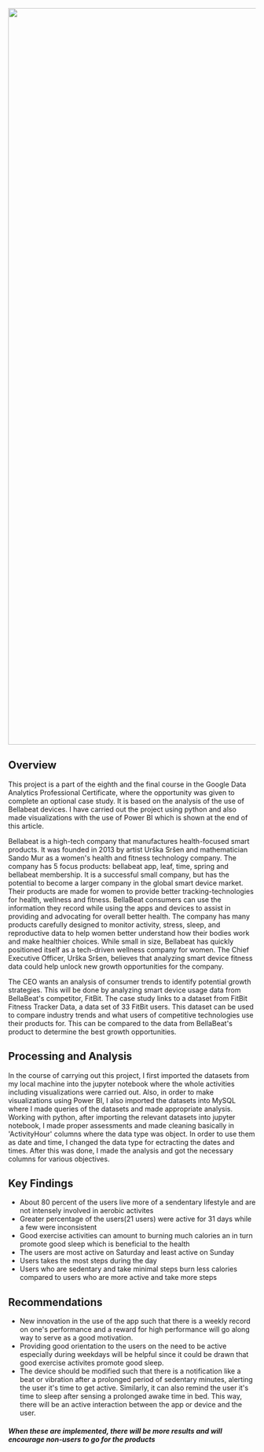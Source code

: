 

<img src="https://user-images.githubusercontent.com/98770304/191946704-f228cf21-fbb2-41e4-9c2c-297185498831.jpg" width="1000" height="1500">

## Overview

  This project is a part of the eighth and the final course in the Google Data Analytics Professional Certificate, where the opportunity was given to complete an optional case study. It is based on the analysis of the use of Bellabeat devices. I have carried out the project using python and also made visualizations with the use of Power BI which is shown at the end of this article.
  
  Bellabeat is a high-tech company that manufactures health-focused smart products. It was founded in 2013 by artist Urška Sršen and mathematician Sando Mur as a women's health and fitness technology company. The company has 5 focus products: bellabeat app, leaf, time, spring and bellabeat membership. It is a successful small company, but has the potential to become a larger company in the global smart device market. Their products are made for women to provide better tracking-technologies for health, wellness and fitness. BellaBeat consumers can use the information they record while using the apps and devices to assist in providing and advocating for overall better health. The company has many products carefully designed to monitor activity, stress, sleep, and reproductive data to help women better understand how their bodies work and make healthier choices. While small in size, Bellabeat has quickly positioned itself as a tech-driven wellness company for women. The Chief Executive Officer, Urška Sršen, believes that analyzing smart device fitness data could help unlock new growth opportunities for the company.
  
  The CEO wants an analysis of consumer trends to identify potential growth strategies. This will be done by analyzing smart device usage data from BellaBeat's competitor, FitBit. The case study links to a dataset from FitBit Fitness Tracker Data, a data set of 33 FitBit users. This dataset can be used to compare industry trends and what users of competitive technologies use their products for. This can be compared to the data from BellaBeat's product to determine the best growth opportunities.
  
  ## Processing and Analysis
   In the course of carrying out this project, I first imported the datasets from my local machine into the jupyter notebook where the whole activities including visualizations were carried out. Also, in order to make visualizations using Power BI, I also imported the datasets into MySQL where I made queries of the datasets and made  appropriate analysis. Working with python, after importing the relevant datasets into jupyter notebook, I made proper assessments and made cleaning basically in 'ActivityHour' columns where the data type was object. In order to use them as date and time, I changed the data type for ectracting the dates and times. After this was done, I made the analysis and got the necessary columns for various objectives.
   
  ## Key Findings
  
  * About 80 percent of the users live more of a sendentary lifestyle and are not intensely involved in aerobic activites
  * Greater percentage of the users(21 users) were active for 31 days while a few were inconsistent
  * Good exercise activities can amount to burning much calories an in turn promote good sleep which is beneficial to the health
  * The users are most active on Saturday and least active on Sunday
  * Users takes the most steps during the day
  * Users who are sedentary and take minimal steps burn less calories compared to users who are more active and take more steps
  
  ## Recommendations
 * New innovation in the use of the app such that there is a weekly record on one's performance and a reward for high performance will go along way to serve as a good motivation.
 * Providing good orientation to the users on the need to be active especially during weekdays will be helpful since it could be drawn that good exercise activites promote good sleep.
 * The device should be modified such that there is a notification like a beat or vibration after a prolonged period of sedentary minutes, alerting the user it's time to get active. Similarly, it can also remind the user it's time to sleep after sensing a prolonged awake time in bed. This way, there will be an active interaction between the app or device and the user.
  
 ##### When these are implemented, there will be more results and will encourage non-users to go for the products
